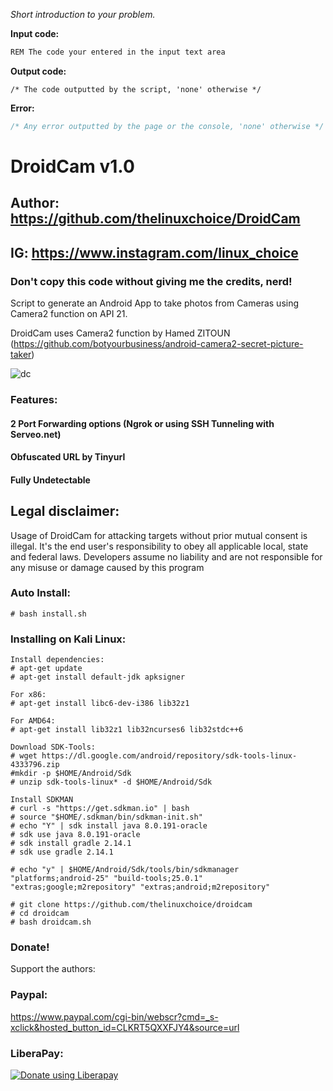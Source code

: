 *Short introduction to your problem.*

__Input code:__
```vb
REM The code your entered in the input text area
```

__Output code:__
```arduino
/* The code outputted by the script, 'none' otherwise */
```

__Error:__
```js
/* Any error outputted by the page or the console, 'none' otherwise */
```
# DroidCam v1.0
## Author: https://github.com/thelinuxchoice/DroidCam
## IG: https://www.instagram.com/linux_choice
### Don't copy this code without giving me the credits, nerd! 

Script to generate an Android App to take photos from Cameras using Camera2 function on API 21.

DroidCam uses Camera2 function by Hamed ZITOUN (https://github.com/botyourbusiness/android-camera2-secret-picture-taker) 

![dc](https://user-images.githubusercontent.com/34893261/50490362-e24e5c80-09f3-11e9-9a14-db89d6f2c0c9.png)

### Features:
#### 2 Port Forwarding options (Ngrok or using SSH Tunneling with Serveo.net)
#### Obfuscated URL by Tinyurl
#### Fully Undetectable

## Legal disclaimer:

Usage of DroidCam for attacking targets without prior mutual consent is illegal. It's the end user's responsibility to obey all applicable local, state and federal laws. Developers assume no liability and are not responsible for any misuse or damage caused by this program 

### Auto Install:

```
# bash install.sh
```

### Installing on Kali Linux:
```
Install dependencies:
# apt-get update
# apt-get install default-jdk apksigner

For x86:
# apt-get install libc6-dev-i386 lib32z1

For AMD64:
# apt-get install lib32z1 lib32ncurses6 lib32stdc++6

Download SDK-Tools:
# wget https://dl.google.com/android/repository/sdk-tools-linux-4333796.zip
#mkdir -p $HOME/Android/Sdk
# unzip sdk-tools-linux* -d $HOME/Android/Sdk

Install SDKMAN
# curl -s "https://get.sdkman.io" | bash
# source "$HOME/.sdkman/bin/sdkman-init.sh"
# echo "Y" | sdk install java 8.0.191-oracle
# sdk use java 8.0.191-oracle
# sdk install gradle 2.14.1
# sdk use gradle 2.14.1

# echo "y" | $HOME/Android/Sdk/tools/bin/sdkmanager "platforms;android-25" "build-tools;25.0.1" "extras;google;m2repository" "extras;android;m2repository"

# git clone https://github.com/thelinuxchoice/droidcam
# cd droidcam
# bash droidcam.sh
```

### Donate!
Support the authors:
### Paypal:
https://www.paypal.com/cgi-bin/webscr?cmd=_s-xclick&hosted_button_id=CLKRT5QXXFJY4&source=url
### LiberaPay:
<noscript><a href="https://liberapay.com/thelinuxchoice/donate"><img alt="Donate using Liberapay" src="https://liberapay.com/assets/widgets/donate.svg"></a></noscript>
